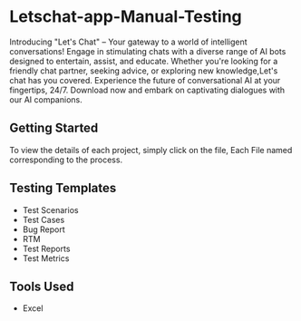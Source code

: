 # Letschat-app-Manual-Testing

Introducing "Let's Chat" – Your gateway to a world of intelligent conversations! Engage in stimulating chats with a diverse range of AI bots designed to entertain, assist, and educate. Whether you're looking for a friendly chat partner, seeking advice, or exploring new knowledge,Let's chat has you covered. Experience the future of conversational AI at your fingertips, 24/7. Download now and embark on captivating dialogues with our AI companions.


## Getting Started

To view the details of each project, simply click on the file, Each File named corresponding to the process.


## Testing Templates
- Test Scenarios
- Test Cases
- Bug Report
- RTM
- Test Reports
- Test Metrics

## Tools Used
- Excel


